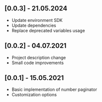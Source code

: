 ## [0.0.3] - 21.05.2024
- Update environment SDK
- Update dependencies
- Replace deprecated variables usage

## [0.0.2] - 04.07.2021

- Project description change
- Small code improvements


## [0.0.1] - 15.05.2021

- Basic implementation of number paginator
- Customization options
